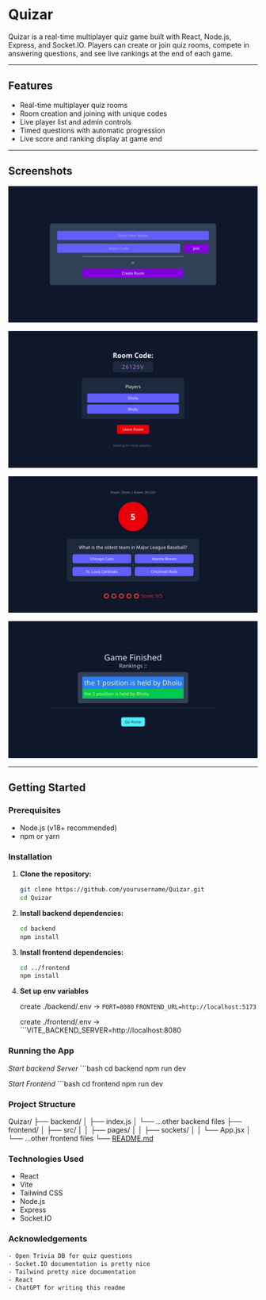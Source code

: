 # Quizar

Quizar is a real-time multiplayer quiz game built with React, Node.js, Express, and Socket.IO. Players can create or join quiz rooms, compete in answering questions, and see live rankings at the end of each game.

---

## Features

- Real-time multiplayer quiz rooms
- Room creation and joining with unique codes
- Live player list and admin controls
- Timed questions with automatic progression
- Live score and ranking display at game end

---

## Screenshots

<!-- Add your images below -->
![Home Page](./imagesReadme/home-Quizar.png)

![Lobby](./imagesReadme/lobby-Quizar.png)

![Game Screen](./imagesReadme/game-Quizar.png)

![Game Over / Rankings](./imagesReadme/gameover-Quizar.png)

---

## Getting Started

### Prerequisites

- Node.js (v18+ recommended)
- npm or yarn

### Installation

1. **Clone the repository:**
   ```bash
   git clone https://github.com/yourusername/Quizar.git
   cd Quizar
2. **Install backend dependencies:**
    ```bash
    cd backend
    npm install
3. **Install frontend dependencies:**
    ```bash
    cd ../frontend
    npm install
4. **Set up env variables**

    create ./backend/.env -> ```PORT=8080```
    ```FRONTEND_URL=http://localhost:5173```

    create ./frontend/.env -> ```VITE_BACKEND_SERVER=http://localhost:8080

### Running the App

*Start backend Server*
    ```bash
    cd backend
    npm run dev

*Start Frontend*
    ```bash
    cd frontend
    npm run dev

### Project Structure

Quizar/
├── backend/
│   ├── index.js
│   └── ...other backend files
├── frontend/
│   ├── src/
│   │   ├── pages/
│   │   ├── sockets/
│   │   └── App.jsx
│   └── ...other frontend files
└── [README.md](http://_vscodecontentref_/0)

### Technologies Used
 - React
 - Vite
 - Tailwind CSS
 - Node.js
 - Express
 - Socket.IO

 ### Acknowledgements 

    - Open Trivia DB for quiz questions
    - Socket.IO documentation is pretty nice
    - Tailwind pretty nice documentation
    - React 
    - ChatGPT for writing this readme
